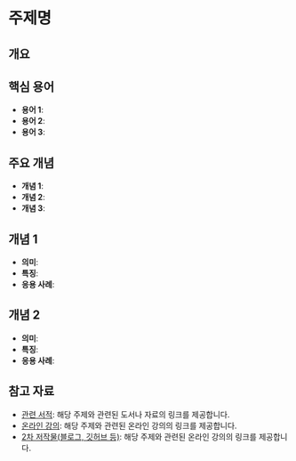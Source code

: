 # 주제명

## 개요

## 핵심 용어
- **용어 1**: 
- **용어 2**: 
- **용어 3**: 

## 주요 개념
- **개념 1**: 
- **개념 2**: 
- **개념 3**: 

## 개념 1
- **의미**:  
- **특징**: 
- **응용 사례**: 

## 개념 2
- **의미**:  
- **특징**: 
- **응용 사례**: 

## 참고 자료
- [관련 서적](링크): 해당 주제와 관련된 도서나 자료의 링크를 제공합니다.
- [온라인 강의](링크): 해당 주제와 관련된 온라인 강의의 링크를 제공합니다.
- [2차 저작물(블로그, 깃허브 등)](링크): 해당 주제와 관련된 온라인 강의의 링크를 제공합니다.